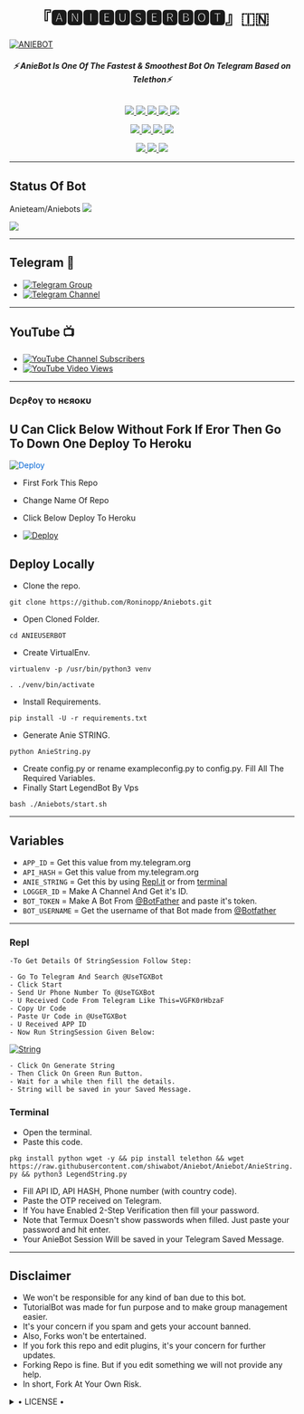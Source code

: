 <h1 align="center">
<b> 『🅰🅽🅸🅴🆄🆂🅴🆁🅱🅾🆃』🇮🇳 </b>
</h1>

[![ANIEBOT](https://telegra.ph/file/89983f4c15bdac6998093.jpg)](https://github.com/Anieteam/Aniebots)

<h6 align="center">
  <b>⚡ AnieBot Is One Of The Fastest & Smoothest Bot On Telegram Based on Telethon⚡</b>
</h6>

<p align="center">
<a href="https://github.com/Anieteam/Aniebots" alt="GitHub closed issues"> <img src="https://img.shields.io/github/issues-closed-raw/Anieteam/Aniebots?style=flat&logo=github&color=success" /> </a>
<a href="https://github.com/Anieteam/Aniebots/graphs/contributors" alt="GitHub contributors"> <img src="https://img.shields.io/github/contributors/Anieteam/Aniebots?style=flat&logo=github" /> </a>
<a href="https://github.com/Anieteam/Aniebots/network/members" alt="GitHub forks"> <img src="https://img.shields.io/github/forks/Anieteam/Aniebots?label=Forks&logo=github" /> </a>
<a href="https://github.com/Anieteam/Aniebots" alt="GitHub closed pull requests"> <img src="https://img.shields.io/github/issues-pr-closed-raw/Anieteam/Aniebots?color=success" /> </a>
<a href="https://github.com/Anieteam/Aniebots" alt="GitHub issues"> <img src="https://img.shields.io/github/issues-raw/Anieteam/Aniebots?style=flat&logo=github&color=yellow" /> </a>
</p>
<p align="center">
<a href="https://www.python.org/" alt="made-with-python"> <img src="https://img.shields.io/badge/Made%20with-Python-1f425f.svg?style=flat&logo=python&color=blue" /> </a>
<a href="https://github.com/Anieteam/Aniebots" alt="Docker!"> <img src="https://aleen42.github.io/badges/src/docker.svg" /> </a>
<a href="https://github.com/Anieteam/Aniebots" alt="GitHub repo size"> <img src="https://img.shields.io/github/repo-size/Anieteam/Aniebots" /> </a>
<a href="https://github.com/Anieteam/Aniebots/blob/master/LICENSE" alt="GPLv3 license"> <img src="https://img.shields.io/badge/License-GPLv3-blue.svg" /> </a>
</p>
<p align="center">
<a href="https://t.me/Aniebots" alt="Telegram!"> <img src="https://aleen42.github.io/badges/src/telegram.svg" /> </a>
<a href="https://github.com/Anieteam/Aniebots/graphs/commit-activity" alt="Maintenance"> <img src="https://img.shields.io/badge/Maintained%3F-yes-green.svg" /> </a>
<a href="https://makeapullrequest.com" alt="PRs Welcome"> <img src="https://img.shields.io/badge/PRs-welcome-brightgreen.svg?style=flat-square" /> </a>
</p>

------
## Status Of Bot 
<p align="left">Anieteam/Aniebots
    <a href="https://github.com/Anieteam/Aniebots/network/members"><img src="https://img.shields.io/github/forks/Anieteam/Aniebots?label=Forks&logoColor=Black&style=social"></a><p align="left"><a href="https://github.com/Anieteam/Aniebots/stargazers"><img src="https://img.shields.io/github/stars/Anieteam/Aniebots?logoColor=Blue&style=social"></a><p align="left"><a href="https://github.com/"></a><p align="left"><a href="https://github.com/Anieteam/Aniebots?"></a>

------
## Telegram 🏪
- [![Telegram Group](https://img.shields.io/badge/Telegram-Group-brightgreen)](https://t.me/Aniebots)
- [![Telegram Channel](https://img.shields.io/badge/Telegram-Channel-brightgreen)](https://t.me/Aniebotsupports)

------
## YouTube 📺
- [![YouTube Channel Subscribers](https://img.shields.io/youtube/channel/subscribers/T9ojWwGYBtw?style=social)](https://youtube.com/channel/T9ojWwGYBtw)
- [![YouTube Video Views](https://img.shields.io/youtube/views/T9ojWwGYBtw?label=Tutorial+•+Heroku+•&style=social)](https://youtu.be/T9ojWwGYBtw)

------------
<h3> Dєρℓογ το нєяοκυ </h3>

## U Can Click Below Without Fork If Eror Then Go To Down One Deploy To Heroku

<a href="https://heroku.com/deploy/" rel="nofollow" style="background-color: initial; box-sizing: border-box; color: #0366d6; text-decoration-line: none;"><img alt="Deploy" data-canonical-src="https://www.herokucdn.com/deploy/button.svg" src="https://camo.githubusercontent.com/83b0e95b38892b49184e07ad572c94c8038323fb/68747470733a2f2f7777772e6865726f6b7563646e2e636f6d2f6465706c6f792f627574746f6e2e737667" style="border-style: none; box-sizing: initial; max-width: 100%;" /></a></div>
</a>

- First Fork This Repo

- Change Name Of Repo

- Click Below Deploy To Heroku


- [![Deploy](https://telegra.ph/file/89983f4c15bdac6998093.jpg)](https://heroku.com/deploy/)

## Deploy Locally

- Clone the repo. 

`git clone https://github.com/Roninopp/Aniebots.git`
- Open Cloned Folder.

`cd ANIEUSERBOT`
- Create VirtualEnv.

`virtualenv -p /usr/bin/python3 venv`

`. ./venv/bin/activate`
- Install Requirements.

`pip install -U -r requirements.txt`
- Generate Anie STRING.

`python AnieString.py`
- Create config.py or rename exampleconfig.py to config.py. Fill All The Required Variables.
- Finally Start LegendBot By Vps

`bash ./Aniebots/start.sh`

---------

## Variables

- `APP_ID`  =  Get this value from my.telegram.org
- `API_HASH`  =  Get this value from my.telegram.org
- `ANIE_STRING`  =  Get this by using [Repl.it](#Repl) or from [terminal](#Terminal)
- `LOGGER_ID`  =  Make A Channel And Get it's ID.
- `BOT_TOKEN`  =  Make A Bot From [@BotFather](https://t.me/botfather) and paste it's token.
- `BOT_USERNAME`  =  Get the username of that Bot made from [@Botfather](https://t.me/botfather)

------
### Repl


    -To Get Details Of StringSession Follow Step: 

    - Go To Telegram And Search @UseTGXBot
    - Click Start
    - Send Ur Phone Number To @UseTGXBot
    - U Received Code From Telegram Like This=VGFK0rHbzaF
    - Copy Ur Code
    - Paste Ur Code in @UseTGXBot
    - U Received APP ID
    - Now Run StringSession Given Below:
   

[![String](https://telegra.ph/file/89983f4c15bdac6998093.jpg)](https://replit.com/@Denvilop/ANIEBOTS#main.py) 

    - Click On Generate String
    - Then Click On Green Run Button.
    - Wait for a while then fill the details.
    - String will be saved in your Saved Message.


### Terminal
- Open the terminal.
- Paste this code.

`pkg install python wget -y && pip install telethon && wget https://raw.githubusercontent.com/shiwabot/Aniebot/Aniebot/AnieString.py && python3 LegendString.py`
- Fill API ID, API HASH, Phone number (with country code).
- Paste the OTP received on Telegram.
- If You have Enabled 2-Step Verification then fill your password.
- Note that Termux Doesn't show passwords when filled. Just paste your password and hit enter.
- Your AnieBot Session Will be saved in your Telegram Saved Message.


------
## Disclaimer
- We won't be responsible for any kind of ban due to this bot.
- TutorialBot was made for fun purpose and to make group management easier.
- It's your concern if you spam and gets your account banned.
- Also, Forks won't be entertained.
- If you fork this repo and edit plugins, it's your concern for further updates.
- Forking Repo is fine. But if you edit something we will not provide any help.
- In short, Fork At Your Own Risk.

<details>

  <summary> • LICENSE • </summary>

![](https://www.gnu.org/graphics/gplv3-or-later.png)

ANIEUB

Poject [ANIEBOT](https://github.com/Anieteam/Aniebots) is free software: you can redistribute it and/or modify

it under the terms of the GNU General Public License as published by

the Free Software Foundation, either version 3 of the License, or

(at your option) any later version.

This program is distributed in the hope that it will be useful,

but WITHOUT ANY WARRANTY; without even the implied warranty of

MERCHANTABILITY or FITNESS FOR A PARTICULAR PURPOSE.  See the

GNU General Public License for more details.

You should have received a copy of the GNU General Public License

along with this program. If not, see <https://www.gnu.org/licenses/>.

</details>

